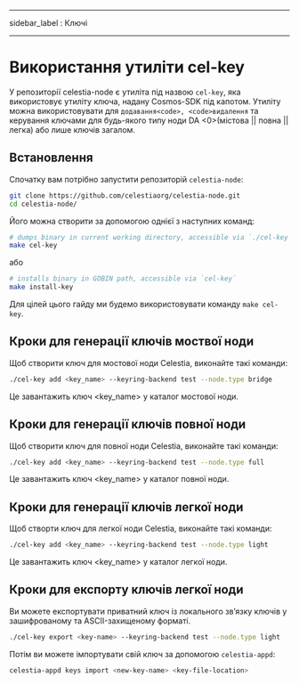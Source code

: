 - - -
sidebar_label : Ключі
- - -

# Використання утиліти cel-key

У репозиторії celestia-node є утиліта під назвою `cel-key`, яка використовує утиліту ключа, надану Cosmos-SDK під капотом. Утиліту можна використовувати для `додавання<code>, <code>видалення` та керування ключами для будь-якого типу ноди DA <0>(містова || повна || легка)</code> або лише ключів загалом.

## Встановлення

Спочатку вам потрібно запустити репозиторій `celestia-node`:

```sh
git clone https://github.com/celestiaorg/celestia-node.git
cd celestia-node/
```

Його можна створити за допомогою однієї з наступних команд:

```sh
# dumps binary in current working directory, accessible via `./cel-key`
make cel-key
```

або

```sh
# installs binary in GOBIN path, accessible via `cel-key`
make install-key
```

Для цілей цього гайду ми будемо використовувати команду `make cel-key`.

## Кроки для генерації ключів **моствої ноди**

Щоб створити ключ для мостової ноди Celestia, виконайте такі команди:

```sh
./cel-key add <key_name> --keyring-backend test --node.type bridge
```

Це завантажить ключ <key_name> у каталог мостової ноди.

## Кроки для генерації ключів **повної ноди**

Щоб створити ключ для повної ноди Celestia, виконайте такі команди:

```sh
./cel-key add <key_name> --keyring-backend test --node.type full
```

Це завантажить ключ <key_name> у каталог повної ноди.

## Кроки для генерації ключів **легкої ноди**

Щоб створти ключ для легкої ноди Celestia, виконайте такі команди:

```sh
./cel-key add <key_name> --keyring-backend test --node.type light
```

Це завантажить ключ <key_name> у каталог легкої ноди.

## Кроки для експорту ключів **легкої ноди**

Ви можете експортувати приватний ключ із локального зв’язку ключів у зашифрованому та ASCII-захищеному форматі.

```sh
./cel-key export <key-name> --keyring-backend test --node.type light
```

Потім ви можете імпортувати свій ключ за допомогою `celestia-appd`:

```sh
celestia-appd keys import <new-key-name> <key-file-location>
```
